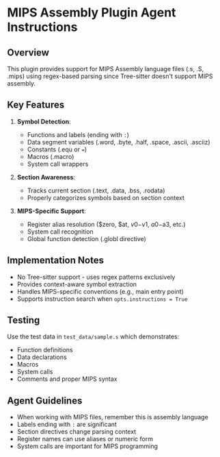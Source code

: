 # MIPS Assembly Plugin Agent Instructions

## Overview
This plugin provides support for MIPS Assembly language files (.s, .S, .mips) using regex-based parsing since Tree-sitter doesn't support MIPS assembly.

## Key Features
1. **Symbol Detection**:
   - Functions and labels (ending with `:`)
   - Data segment variables (.word, .byte, .half, .space, .ascii, .asciiz)
   - Constants (.equ or `=`)
   - Macros (.macro)
   - System call wrappers

2. **Section Awareness**:
   - Tracks current section (.text, .data, .bss, .rodata)
   - Properly categorizes symbols based on section context

3. **MIPS-Specific Support**:
   - Register alias resolution ($zero, $at, $v0-$v1, $a0-$a3, etc.)
   - System call recognition
   - Global function detection (.globl directive)

## Implementation Notes
- No Tree-sitter support - uses regex patterns exclusively
- Provides context-aware symbol extraction
- Handles MIPS-specific conventions (e.g., main entry point)
- Supports instruction search when `opts.instructions = True`

## Testing
Use the test data in `test_data/sample.s` which demonstrates:
- Function definitions
- Data declarations
- Macros
- System calls
- Comments and proper MIPS syntax

## Agent Guidelines
- When working with MIPS files, remember this is assembly language
- Labels ending with `:` are significant
- Section directives change parsing context
- Register names can use aliases or numeric form
- System calls are important for MIPS programming